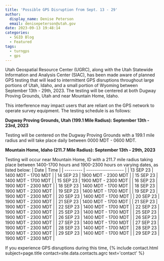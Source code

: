 ```yaml
---
title: 'Possible GPS Disruption from Sept. 13 - 29'
author:
  display_name: Denise Peterson
  email: denisepeterson@utah.gov
date: 2023-09-13 19:48:14
categories:
  - SGID Blog
  - Featured
tags:
  - turngps
  - gps
---
```

Utah Geospatial Resource Center (UGRC), along with the Utah Statewide Information and Analysis Center (SIAC), has been made aware of planned GPS testing that will lead to intermittent GPS disruptions throughout large portions of Utah, Idaho, and a small portion of Wyoming between September 13th - 29th, 2023. The testing will be centered at both Dugway Proving Grounds, Utah and near Mountain Home, Idaho.

This interference may impact users that are reliant on the GPS network to operate survey equipment. The testing schedule is as follows:

**Dugway Proving Grounds, Utah (199.1 Mile Radius): September 13th - 23rd, 2023**

Testing will be centered on the Dugway Proving Grounds with a 199.1 mile radius and will take place daily between 0000 MDT - 0600 MDT.

**Mountain Home, Idaho (211.7 Mile Radius): September 13th - 29th, 2023**

Testing will occur near Mountain Home, ID with a 211.7 mile radius taking place between 1400-1700 hours and 1900-2300 hours on varying dates, as listed below:
| Date | Time |
| --------- | ------------------- |
| 13 SEP 23 | 1400 MDT – 1700 MDT |
| 14 SEP 23 | 1900 MDT - 2300 MDT |
| 15 SEP 23 | 1400 MDT - 1700 MDT |
| 15 SEP 23 | 1900 MDT - 2300 MDT |
| 16 SEP 23 | 1900 MDT - 2300 MDT |
| 18 SEP 23 | 1400 MDT - 1700 MDT |
| 18 SEP 23 | 1900 MDT - 2300 MDT |
| 19 SEP 23 | 1400 MDT - 1700 MDT |
| 19 SEP 23 | 1900 MDT - 2300 MDT |
| 20 SEP 23 | 1400 MDT - 1700 MDT |
| 20 SEP 23 | 1900 MDT - 2300 MDT |
| 21 SEP 23 | 1400 MDT - 1700 MDT |
| 21 SEP 23 | 1900 MDT - 2300 MDT |
| 22 SEP 23 | 1400 MDT - 1700 MDT |
| 22 SEP 23 | 1900 MDT - 2300 MDT |
| 25 SEP 23 | 1400 MDT - 1700 MDT |
| 25 SEP 23 | 1900 MDT - 2300 MDT |
| 26 SEP 23 | 1400 MDT - 1700 MDT |
| 26 SEP 23 | 1900 MDT - 2300 MDT |
| 27 SEP 23 | 1400 MDT - 1700 MDT |
| 27 SEP 23 | 1900 MDT - 2300 MDT |
| 28 SEP 23 | 1400 MDT - 1700 MDT |
| 28 SEP 23 | 1900 MDT - 2300 MDT |
| 29 SEP 23 | 1400 MDT - 1700 MDT |
| 29 SEP 23 | 1900 MDT - 2300 MDT |

If you experience GPS disruptions during this time, {% include contact.html subject=page.title contact=site.data.contacts.agrc text='contact' %}
